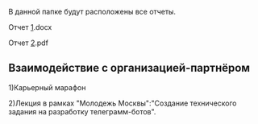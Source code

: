 В данной папке будут расположены все отчеты.

Отчет [1](https://github.com/zero777c/ProjectPractice-Agamir.G-241-339/blob/main/reports/Отчет.docx).docx

Отчет [2](https://github.com/zero777c/ProjectPractice-Agamir.G-241-339/blob/main/reports/Отчета.pdf).pdf

## Взаимодействие с организацией-партнёром

1)Карьерный марафон

2)Лекция в рамках "Молодежь Москвы":"Создание технического задания на разработку телеграмм-ботов".
